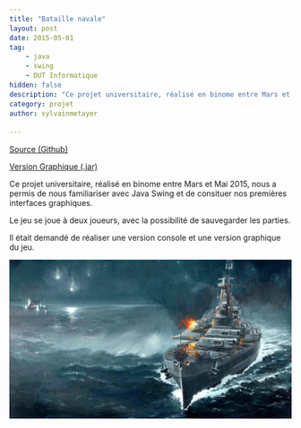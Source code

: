 ```yaml
---
title: "Bataille navale"
layout: post
date: 2015-05-01
tag: 
    - java
    - swing
    - DUT Informatique
hidden: false
description: "Ce projet universitaire, réalisé en binome entre Mars et Mai 2015, nous a permis de nous familiariser avec Java Swing et de consituer nos premières interfaces graphiques."
category: projet
author: sylvainmetayer

---
```


[Source (Github)](https://github.com/sylvainmetayer/BatailleNavale)

[Version Graphique (.jar)](https://github.com/sylvainmetayer/BatailleNavale/blob/master/versionGraphique.jar?raw=true)

Ce projet universitaire, réalisé en binome entre Mars et Mai 2015, nous a permis de nous familiariser avec Java Swing et de consituer nos premières interfaces graphiques.

Le jeu se joue à deux joueurs, avec la possibilité de sauvegarder les parties.

Il était demandé de réaliser une version console et une version graphique du jeu.

![Image de bataille navale](/assets/images/projets/bataille_navale.jpg)
